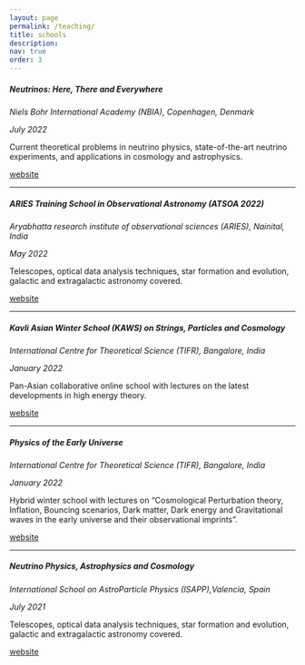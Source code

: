 ```yaml
---
layout: page
permalink: /teaching/
title: schools
description: 
nav: true
order: 3
---
```

##### **Neutrinos: Here, There and Everywhere**
*Niels Bohr International Academy (NBIA), Copenhagen, Denmark*

*July 2022* 

Current theoretical problems in neutrino physics, state-of-the-art neutrino experiments, and applications in cosmology and astrophysics.

[website]([https://academy.neuromatch.io/](https://indico.nbi.ku.dk/event/1731/))

---
##### **ARIES Training School in Observational Astronomy (ATSOA 2022)**
*Aryabhatta research institute of observational sciences (ARIES), Nainital, India*

*May 2022* 

Telescopes, optical data analysis techniques, star formation and evolution, galactic and extragalactic astronomy covered.

[website](https://www.aries.res.in/atsoa2022/)

---
##### **Kavli Asian Winter School (KAWS) on Strings, Particles and Cosmology**
*International Centre for Theoretical Science (TIFR), Bangalore, India*

*January 2022* 

Pan-Asian collaborative online school with lectures on the latest developments in high energy theory.

[website](https://www.icts.res.in/program/kaws2022)

---
##### **Physics of the Early Universe**
*International Centre for Theoretical Science (TIFR), Bangalore, India*

*January 2022* 

Hybrid winter school with lectures on “Cosmological Perturbation theory, Inflation, Bouncing scenarios, Dark matter, Dark energy and Gravitational waves in the early universe and their observational imprints”.

[website](https://www.icts.res.in/program/peu2022)

---
##### **Neutrino Physics, Astrophysics and Cosmology**
*International School on AstroParticle Physics (ISAPP),Valencia, Spain*

*July 2021* 

Telescopes, optical data analysis techniques, star formation and evolution, galactic and extragalactic astronomy covered.

[website](https://isapp2020vlc.astroparticles.es/)
